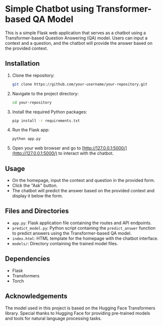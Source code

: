 # Simple Chatbot using Transformer-based QA Model
This is a simple Flask web application that serves as a chatbot using a Transformer-based Question Answering (QA) model. Users can input a context and a question, and the chatbot will provide the answer based on the provided context.

## Installation

1. Clone the repository:

    ```bash
    git clone https://github.com/your-username/your-repository.git
    ```

2. Navigate to the project directory:

    ```bash
    cd your-repository
    ```

3. Install the required Python packages:

    ```bash
    pip install -r requirements.txt
    ```

4. Run the Flask app:

    ```bash
    python app.py
    ```

5. Open your web browser and go to [http://127.0.0.1:5000/](http://127.0.0.1:5000/) to interact with the chatbot.

## Usage

- On the homepage, input the context and question in the provided form.
- Click the "Ask" button.
- The chatbot will predict the answer based on the provided context and display it below the form.

## Files and Directories

- `app.py`: Flask application file containing the routes and API endpoints.
- `predict_model.py`: Python script containing the `predict_answer` function to predict answers using the Transformer-based QA model.
- `index.html`: HTML template for the homepage with the chatbot interface.
- `models/`: Directory containing the trained model files.

## Dependencies

- Flask
- Transformers
- Torch

## Acknowledgements

The model used in this project is based on the Hugging Face Transformers library. Special thanks to Hugging Face for providing pre-trained models and tools for natural language processing tasks.